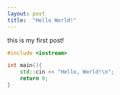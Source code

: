 ```yaml
---
layout: post
title:  "Hello World!"
---
```


this is my first post!

```cpp
#include <iostream>

int main(){
    std::cin << "Hello, World!\n";
    return 0;
}
```

